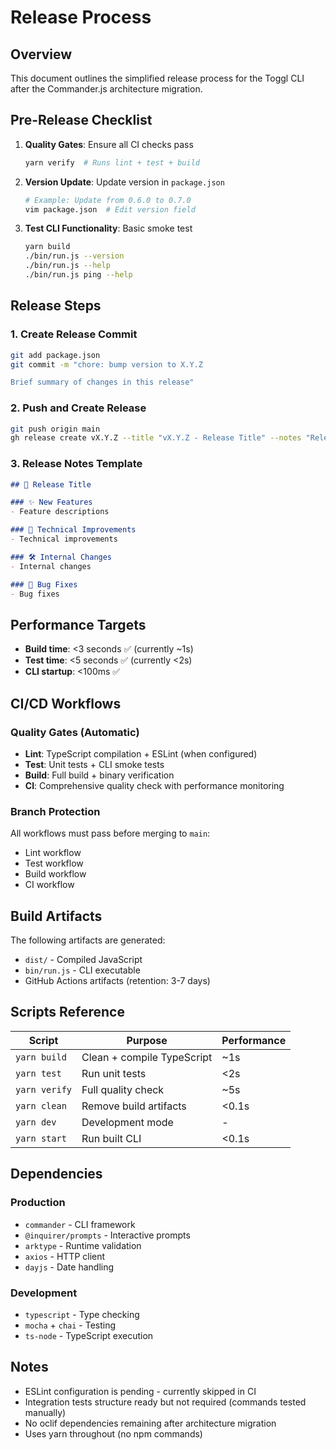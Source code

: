 # Release Process

## Overview
This document outlines the simplified release process for the Toggl CLI after the Commander.js architecture migration.

## Pre-Release Checklist

1. **Quality Gates**: Ensure all CI checks pass
   ```bash
   yarn verify  # Runs lint + test + build
   ```

2. **Version Update**: Update version in `package.json`
   ```bash
   # Example: Update from 0.6.0 to 0.7.0
   vim package.json  # Edit version field
   ```

3. **Test CLI Functionality**: Basic smoke test
   ```bash
   yarn build
   ./bin/run.js --version
   ./bin/run.js --help
   ./bin/run.js ping --help
   ```

## Release Steps

### 1. Create Release Commit
```bash
git add package.json
git commit -m "chore: bump version to X.Y.Z

Brief summary of changes in this release"
```

### 2. Push and Create Release
```bash
git push origin main
gh release create vX.Y.Z --title "vX.Y.Z - Release Title" --notes "Release notes"
```

### 3. Release Notes Template
```markdown
## 🚀 Release Title

### ✨ New Features
- Feature descriptions

### 🔧 Technical Improvements
- Technical improvements

### 🛠️ Internal Changes
- Internal changes

### 🐛 Bug Fixes
- Bug fixes
```

## Performance Targets

- **Build time**: <3 seconds ✅ (currently ~1s)
- **Test time**: <5 seconds ✅ (currently <2s)
- **CLI startup**: <100ms ✅

## CI/CD Workflows

### Quality Gates (Automatic)
- **Lint**: TypeScript compilation + ESLint (when configured)
- **Test**: Unit tests + CLI smoke tests
- **Build**: Full build + binary verification
- **CI**: Comprehensive quality check with performance monitoring

### Branch Protection
All workflows must pass before merging to `main`:
- Lint workflow
- Test workflow
- Build workflow
- CI workflow

## Build Artifacts

The following artifacts are generated:
- `dist/` - Compiled JavaScript
- `bin/run.js` - CLI executable
- GitHub Actions artifacts (retention: 3-7 days)

## Scripts Reference

| Script | Purpose | Performance |
|--------|---------|-------------|
| `yarn build` | Clean + compile TypeScript | ~1s |
| `yarn test` | Run unit tests | <2s |
| `yarn verify` | Full quality check | ~5s |
| `yarn clean` | Remove build artifacts | <0.1s |
| `yarn dev` | Development mode | - |
| `yarn start` | Run built CLI | <0.1s |

## Dependencies

### Production
- `commander` - CLI framework
- `@inquirer/prompts` - Interactive prompts
- `arktype` - Runtime validation
- `axios` - HTTP client
- `dayjs` - Date handling

### Development
- `typescript` - Type checking
- `mocha` + `chai` - Testing
- `ts-node` - TypeScript execution

## Notes

- ESLint configuration is pending - currently skipped in CI
- Integration tests structure ready but not required (commands tested manually)
- No oclif dependencies remaining after architecture migration
- Uses yarn throughout (no npm commands)